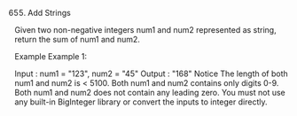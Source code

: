 655. Add Strings

Given two non-negative integers num1 and num2 represented as string, return the sum of num1 and num2.

Example
Example 1:

Input : num1 = "123", num2 = "45"
Output : "168"
Notice
The length of both num1 and num2 is < 5100.
Both num1 and num2 contains only digits 0-9.
Both num1 and num2 does not contain any leading zero.
You must not use any built-in BigInteger library or convert the inputs to integer directly.
